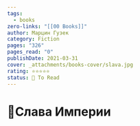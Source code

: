 ```yaml
---
tags:
  - books
zero-links: "[[00 Books]]"
author: Марцин Гузек
category: Fiction
pages: "326"
pages_read: "0"
publishDate: 2021-03-31
cover: _attachments/books-cover/slava.jpg
rating: ⭐⭐⭐⭐⭐
status: 📌 To Read
---
```

# 📔Слава Империи